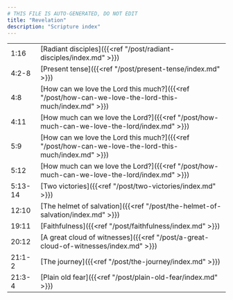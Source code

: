 ```yaml
---
# THIS FILE IS AUTO-GENERATED, DO NOT EDIT
title: "Revelation"
description: "Scripture index"
---
```


|  |  |
| --- | --- |
| 1:16 | [Radiant disciples]({{<ref "/post/radiant-disciples/index.md" >}}) |
| 4:2-8 | [Present tense]({{<ref "/post/present-tense/index.md" >}}) |
| 4:8 | [How can we love the Lord this much?]({{<ref "/post/how-can-we-love-the-lord-this-much/index.md" >}}) |
| 4:11 | [How much can we love the Lord?]({{<ref "/post/how-much-can-we-love-the-lord/index.md" >}}) |
| 5:9 | [How can we love the Lord this much?]({{<ref "/post/how-can-we-love-the-lord-this-much/index.md" >}}) |
| 5:12 | [How much can we love the Lord?]({{<ref "/post/how-much-can-we-love-the-lord/index.md" >}}) |
| 5:13-14 | [Two victories]({{<ref "/post/two-victories/index.md" >}}) |
| 12:10 | [The helmet of salvation]({{<ref "/post/the-helmet-of-salvation/index.md" >}}) |
| 19:11 | [Faithfulness]({{<ref "/post/faithfulness/index.md" >}}) |
| 20:12 | [A great cloud of witnesses]({{<ref "/post/a-great-cloud-of-witnesses/index.md" >}}) |
| 21:1-2 | [The journey]({{<ref "/post/the-journey/index.md" >}}) |
| 21:3-4 | [Plain old fear]({{<ref "/post/plain-old-fear/index.md" >}}) |
